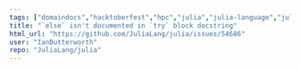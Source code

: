 ```yaml
---
tags: ["domaindocs","hacktoberfest","hpc","julia","julia-language","julialang","machine-learning","numerical","programming-language","science","scientific"]
title: "`else` isn't documented in `try` block docstring"
html_url: "https://github.com/JuliaLang/julia/issues/54686"
user: "IanButterworth"
repo: "JuliaLang/julia"
---
```


